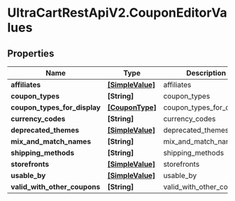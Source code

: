 # UltraCartRestApiV2.CouponEditorValues

## Properties
Name | Type | Description | Notes
------------ | ------------- | ------------- | -------------
**affiliates** | [**[SimpleValue]**](SimpleValue.md) | affiliates | [optional] 
**coupon_types** | **[String]** | coupon_types | [optional] 
**coupon_types_for_display** | [**[CouponType]**](CouponType.md) | coupon_types_for_display | [optional] 
**currency_codes** | **[String]** | currency_codes | [optional] 
**deprecated_themes** | [**[SimpleValue]**](SimpleValue.md) | deprecated_themes | [optional] 
**mix_and_match_names** | **[String]** | mix_and_match_names | [optional] 
**shipping_methods** | **[String]** | shipping_methods | [optional] 
**storefronts** | [**[SimpleValue]**](SimpleValue.md) | storefronts | [optional] 
**usable_by** | [**[SimpleValue]**](SimpleValue.md) | usable_by | [optional] 
**valid_with_other_coupons** | **[String]** | valid_with_other_coupons | [optional] 



